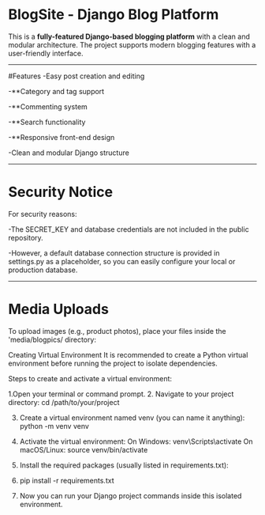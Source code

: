 # BlogSite - Django Blog Platform
This is a **fully-featured Django-based blogging platform** with a clean and modular architecture. The project supports modern blogging features with a user-friendly interface.

---

#Features
-Easy post creation and editing

-**Category and tag support

-**Commenting system

-**Search functionality

-**Responsive front-end design

-Clean and modular Django structure

---

# Security Notice

For security reasons:

-The SECRET_KEY and database credentials are not included in the public repository.

-However, a default database connection structure is provided in settings.py as a placeholder, so you can easily configure your local or production database.

---

# Media Uploads

To upload images (e.g., product photos), place your files inside the 'media/blogpics/ directory:


Creating Virtual Environment
It is recommended to create a Python virtual environment before running the project to isolate dependencies.

Steps to create and activate a virtual environment:

1.Open your terminal or command prompt.
2. Navigate to your project directory:
 cd /path/to/your/project
 
3. Create a virtual environment named venv (you can name it anything):
  python -m venv venv

4. Activate the virtual environment:
  On Windows: venv\Scripts\activate
  On macOS/Linux: source venv/bin/activate

5. Install the required packages (usually listed in requirements.txt):
6.   pip install -r requirements.txt

6. Now you can run your Django project commands inside this isolated environment.



